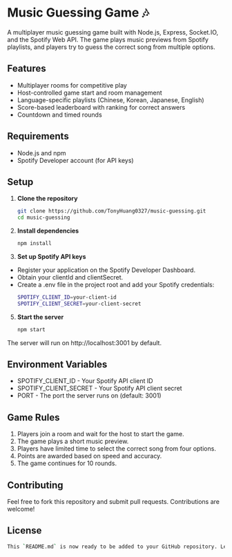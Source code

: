 # Music Guessing Game 🎶

A multiplayer music guessing game built with Node.js, Express, Socket.IO, and the Spotify Web API. The game plays music previews from Spotify playlists, and players try to guess the correct song from multiple options.

## Features
- Multiplayer rooms for competitive play
- Host-controlled game start and room management
- Language-specific playlists (Chinese, Korean, Japanese, English)
- Score-based leaderboard with ranking for correct answers
- Countdown and timed rounds

## Requirements
- Node.js and npm
- Spotify Developer account (for API keys)

## Setup

1. **Clone the repository**
   ```bash
   git clone https://github.com/TonyHuang0327/music-guessing.git
   cd music-guessing
   
2. **Install dependencies**
    ```bash
   npm install
    
3. **Set up Spotify API keys**
- Register your application on the Spotify Developer Dashboard.
- Obtain your clientId and clientSecret.
- Create a .env file in the project root and add your Spotify credentials:
   ```bash
   SPOTIFY_CLIENT_ID=your-client-id
   SPOTIFY_CLIENT_SECRET=your-client-secret
   
5. **Start the server**
   ```bash
   npm start
The server will run on http://localhost:3001 by default.

## Environment Variables
- SPOTIFY_CLIENT_ID - Your Spotify API client ID
- SPOTIFY_CLIENT_SECRET - Your Spotify API client secret
- PORT - The port the server runs on (default: 3001)

## Game Rules
1. Players join a room and wait for the host to start the game.
2. The game plays a short music preview.
3. Players have limited time to select the correct song from four options.
4. Points are awarded based on speed and accuracy.
5. The game continues for 10 rounds.

## Contributing
Feel free to fork this repository and submit pull requests. Contributions are welcome!

## License
   ```bash
   This `README.md` is now ready to be added to your GitHub repository. Let me know if you want any further customization!
